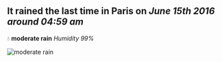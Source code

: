 ## It rained the last time in Paris on *June 15th 2016 around 04:59 am*
💧  **moderate rain** *Humidity 99%*

![moderate rain](http://openweathermap.org/img/w/10n.png)
